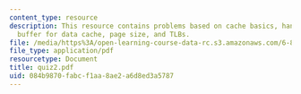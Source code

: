 ```yaml
---
content_type: resource
description: This resource contains problems based on cache basics, handling TLB misses,
  buffer for data cache, page size, and TLBs.
file: /media/https%3A/open-learning-course-data-rc.s3.amazonaws.com/6-823-computer-system-architecture-fall-2005/084b9870fabcf1aa8ae2a6d8ed3a5787_quiz2.pdf
file_type: application/pdf
resourcetype: Document
title: quiz2.pdf
uid: 084b9870-fabc-f1aa-8ae2-a6d8ed3a5787
---
```

